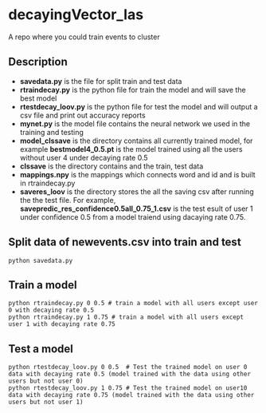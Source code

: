 # decayingVector_las
A repo where you could train events to cluster
## Description
- **savedata.py** is the file for split train and test data
- **rtraindecay.py** is the python file for train the model and will save the best model
- **rtestdecay_loov.py** is the python file for test the model and will output a csv file and print out accuracy reports
- **mynet.py** is the model file contains the neural network we used in the training and testing
- **model_clssave** is the directory contains all currently trained model, for example **bestmodel4_0.5.pt** is the model trained using all the users without user 4 under decaying rate 0.5
- **clssave** is the directory contains and the train, test data
- **mappings.npy** is the mappings which connects word and id and is built in rtraindecay.py
- **saveres_loov** is the directory stores the all the saving csv after running the the test file. For example, **savepredic_res_confidence0.5all_0.75_1.csv** is the test esult of user 1 under confidence 0.5 from a model traiend using dacaying rate 0.75.
## Split data of newevents.csv into train and test
```
python savedata.py
```
## Train a model
```
python rtraindecay.py 0 0.5 # train a model with all users except user 0 with decaying rate 0.5
python rtraindecay.py 1 0.75 # train a model with all users except user 1 with decaying rate 0.75

```
## Test a model
```
python rtestdecay_loov.py 0 0.5  # Test the trained model on user 0 data with decaying rate 0.5 (model trained with the data using other users but not user 0)
python rtestdecay_loov.py 1 0.75 # Test the trained model on user10 data with decaying rate 0.75 (model trained with the data using other users but not user 1)
```
